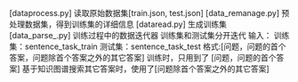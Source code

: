
   [dataprocess.py] 读取原始数据集[train.json, test.json]
   [data_remanage.py] 预处理数据集，得到训练集的详细信息
   [dataread.py] 生成训练集
   [data_parse_.py] 训练过程中的数据迭代器
                    训练集和测试集分开迭代
                    输入：
                        训练集：sentence_task_train
                        测试集：sentence_task_test
                        格式:[问题，问题的首个答案，问题除首个答案之外的其它答案]
                        训练时，只用到了 [问题，问题的首个答案]
                        基于知识图谱搜索其它答案时，使用了[问题除首个答案之外的其它答案]
   
